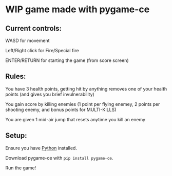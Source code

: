 # WIP game made with pygame-ce 

## Current controls:

WASD for movement

Left/Right click for Fire/Special fire

ENTER/RETURN for starting the game (from score screen)


## Rules:


You have 3 health points, getting hit by anything removes one of your health points (and gives you brief invulnerability)

You gain score by killing enemies (1 point per flying enemey, 2 points per shooting enemy, and bonus points for MULTI-KILLS)

You are given 1 mid-air jump that resets anytime you kill an enemy 

## Setup:

Ensure you have [Python]([url](www.python.org/downloads/)) installed.

Download pygame-ce with `pip install pygame-ce`.

Run the game! 
